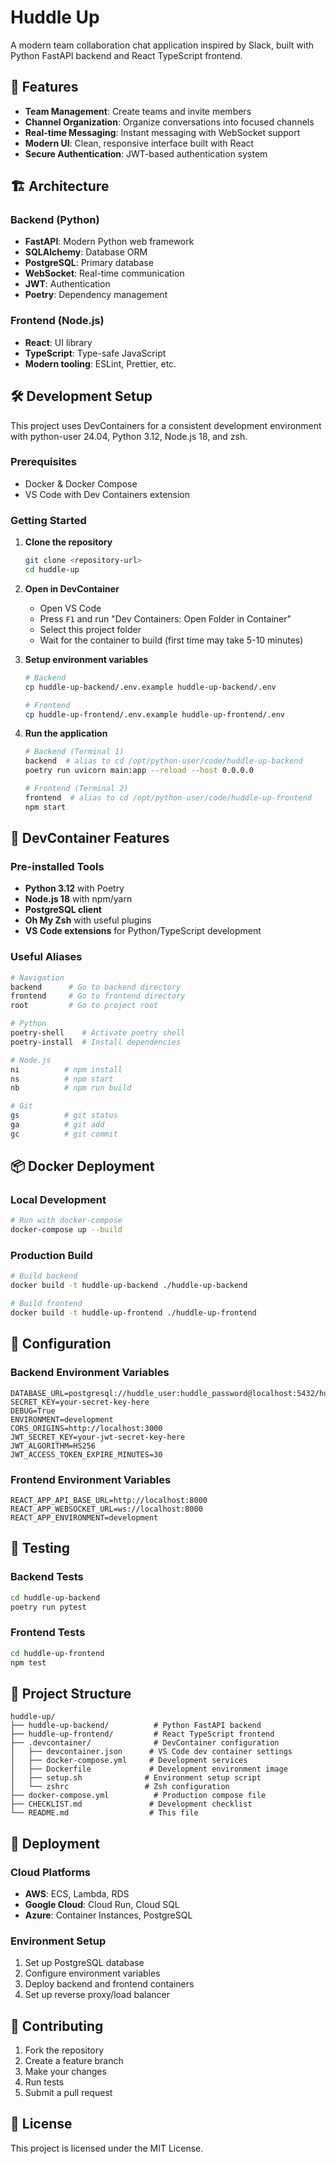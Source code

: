# Huddle Up

A modern team collaboration chat application inspired by Slack, built with Python FastAPI backend and React TypeScript frontend.

## 🚀 Features

- **Team Management**: Create teams and invite members
- **Channel Organization**: Organize conversations into focused channels
- **Real-time Messaging**: Instant messaging with WebSocket support
- **Modern UI**: Clean, responsive interface built with React
- **Secure Authentication**: JWT-based authentication system

## 🏗️ Architecture

### Backend (Python)
- **FastAPI**: Modern Python web framework
- **SQLAlchemy**: Database ORM
- **PostgreSQL**: Primary database
- **WebSocket**: Real-time communication
- **JWT**: Authentication
- **Poetry**: Dependency management

### Frontend (Node.js)
- **React**: UI library
- **TypeScript**: Type-safe JavaScript
- **Modern tooling**: ESLint, Prettier, etc.

## 🛠️ Development Setup

This project uses DevContainers for a consistent development environment with python-user 24.04, Python 3.12, Node.js 18, and zsh.

### Prerequisites
- Docker & Docker Compose
- VS Code with Dev Containers extension

### Getting Started

1. **Clone the repository**
   ```bash
   git clone <repository-url>
   cd huddle-up
   ```

2. **Open in DevContainer**
   - Open VS Code
   - Press `F1` and run "Dev Containers: Open Folder in Container"
   - Select this project folder
   - Wait for the container to build (first time may take 5-10 minutes)

3. **Setup environment variables**
   ```bash
   # Backend
   cp huddle-up-backend/.env.example huddle-up-backend/.env
   
   # Frontend  
   cp huddle-up-frontend/.env.example huddle-up-frontend/.env
   ```

4. **Run the application**
   ```bash
   # Backend (Terminal 1)
   backend  # alias to cd /opt/python-user/code/huddle-up-backend
   poetry run uvicorn main:app --reload --host 0.0.0.0
   
   # Frontend (Terminal 2)
   frontend  # alias to cd /opt/python-user/code/huddle-up-frontend  
   npm start
   ```

## 🔧 DevContainer Features

### Pre-installed Tools
- **Python 3.12** with Poetry
- **Node.js 18** with npm/yarn
- **PostgreSQL client**
- **Oh My Zsh** with useful plugins
- **VS Code extensions** for Python/TypeScript development

### Useful Aliases
```bash
# Navigation
backend      # Go to backend directory
frontend     # Go to frontend directory  
root         # Go to project root

# Python
poetry-shell    # Activate poetry shell
poetry-install  # Install dependencies

# Node.js
ni          # npm install
ns          # npm start
nb          # npm run build

# Git
gs          # git status
ga          # git add
gc          # git commit
```

## 📦 Docker Deployment

### Local Development
```bash
# Run with docker-compose
docker-compose up --build
```

### Production Build
```bash
# Build backend
docker build -t huddle-up-backend ./huddle-up-backend

# Build frontend
docker build -t huddle-up-frontend ./huddle-up-frontend
```

## 🔧 Configuration

### Backend Environment Variables
```env
DATABASE_URL=postgresql://huddle_user:huddle_password@localhost:5432/huddle_db
SECRET_KEY=your-secret-key-here
DEBUG=True
ENVIRONMENT=development
CORS_ORIGINS=http://localhost:3000
JWT_SECRET_KEY=your-jwt-secret-key-here
JWT_ALGORITHM=HS256
JWT_ACCESS_TOKEN_EXPIRE_MINUTES=30
```

### Frontend Environment Variables
```env
REACT_APP_API_BASE_URL=http://localhost:8000
REACT_APP_WEBSOCKET_URL=ws://localhost:8000
REACT_APP_ENVIRONMENT=development
```

## 🧪 Testing

### Backend Tests
```bash
cd huddle-up-backend
poetry run pytest
```

### Frontend Tests
```bash
cd huddle-up-frontend
npm test
```

## 📁 Project Structure

```
huddle-up/
├── huddle-up-backend/          # Python FastAPI backend
├── huddle-up-frontend/         # React TypeScript frontend
├── .devcontainer/              # DevContainer configuration
│   ├── devcontainer.json      # VS Code dev container settings
│   ├── docker-compose.yml     # Development services
│   ├── Dockerfile             # Development environment image
│   ├── setup.sh              # Environment setup script
│   └── zshrc                 # Zsh configuration
├── docker-compose.yml          # Production compose file
├── CHECKLIST.md               # Development checklist
└── README.md                  # This file
```

## 🚀 Deployment

### Cloud Platforms
- **AWS**: ECS, Lambda, RDS
- **Google Cloud**: Cloud Run, Cloud SQL
- **Azure**: Container Instances, PostgreSQL

### Environment Setup
1. Set up PostgreSQL database
2. Configure environment variables
3. Deploy backend and frontend containers
4. Set up reverse proxy/load balancer

## 🤝 Contributing

1. Fork the repository
2. Create a feature branch
3. Make your changes
4. Run tests
5. Submit a pull request

## 📄 License

This project is licensed under the MIT License.